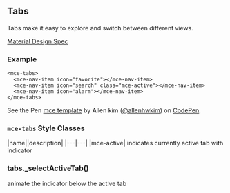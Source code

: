 <a name="Tabs"></a>

## Tabs
Tabs make it easy to explore and switch between different views.

[Material Design Spec](https://material.io/guidelines/components/tabs.html#tabs-specs)

### Example

```
<mce-tabs>
  <mce-nav-item icon="favorite"></mce-nav-item>
  <mce-nav-item icon="search" class="mce-active"></mce-nav-item>
  <mce-nav-item icon="alarm"></mce-nav-item>
</mce-tabs>
```

<p datmce-height="300" datmce-theme-id="32189" datmce-slug-hash="BJmaeb" datmce-default-tab="html,result" datmce-user="allenhwkim" datmce-embed-version="2" datmce-pen-title="mce template" class="codepen">See the Pen <a href="https://codepen.io/allenhwkim/pen/PEJKKo/">mce template</a> by Allen kim (<a href="https://codepen.io/allenhwkim">@allenhwkim</a>) on <a href="https://codepen.io">CodePen</a>.</p>
<script async src="https://production-assets.codepen.io/assets/embed/ei.js"></script>

### `mce-tabs` Style Classes
 |name||description|
 |---|---|
 |mce-active| indicates currently active tab with indicator

<a name="Tabs+_selectActiveTab"></a>

### tabs._selectActiveTab()
animate the indicator below the active tab

